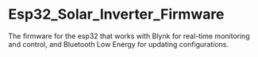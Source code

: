 # Esp32_Solar_Inverter_Firmware
The firmware for the esp32 that works with Blynk for real-time monitoring and control, and Bluetooth Low Energy for updating configurations. 
